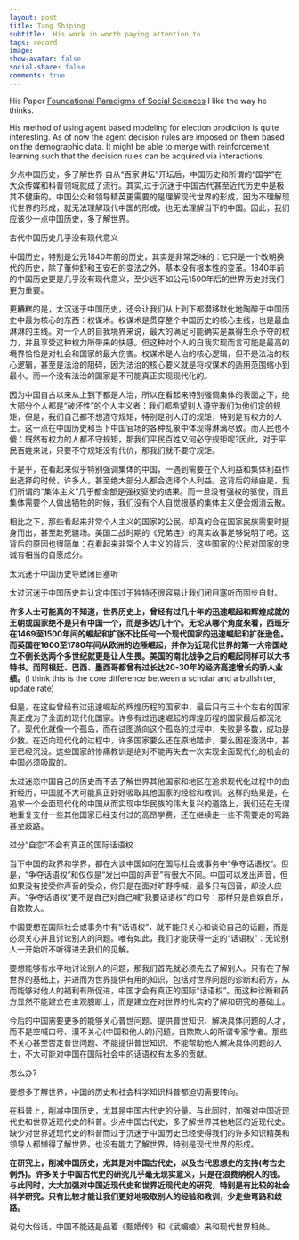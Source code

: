```yaml
---
layout: post
title: Tang Shiping
subtitle:  His work in worth paying attention to
tags: record
image: 
show-avatar: false
social-share: false
comments: true
---
```

His Paper [Foundational Paradigms of Social Sciences](https://journals.sagepub.com/doi/abs/10.1177/0048393109355294?related-urls=yes&legid=sppos%3B41%2F2%2F211&legid=sppos%3B41%2F2%2F211&cited-by=yes) I like the way he thinks.

His method of using agent based modeling for election prodiction is quite interesting. As of now the agent decision rules are imposed on them based on the demographic data. It might be able to merge with reinforcement learning such that the decision rules can be acquired via interactions.


少点中国历史，多了解世界
自从“百家讲坛”开坛后，中国历史和所谓的“国学”在大众传媒和科普领域就成了流行。其实,过于沉迷于中国古代甚至近代历史中是极其不健康的。中国公众和领导精英更需要的是理解现代世界的形成，因为不理解现代世界的形成，就无法理解现代中国的形成，也无法理解当下的中国。因此，我们应该少一点中国历史，多了解世界。

古代中国历史几乎没有现代意义

中国历史，特别是公元1840年前的历史，其实是非常乏味的：它只是一个改朝换代的历史，除了董仲舒和王安石的变法之外，基本没有根本性的变革。1840年前的中国历史更是几乎没有现代意义，至少远不如公元1500年后的世界历史对我们更为重要。

更糟糕的是，太沉迷于中国历史，还会让我们从上到下都潜移默化地陶醉于中国历史中最为核心的东西：权谋术。权谋术是贯穿整个中国历史的核心主线，也是最血淋淋的主线。对一个人的自我境界来说，最大的满足可能确实是赢得生杀予夺的权力，并且享受这种权力所带来的快感。但这种对个人的自我实现而言可能是最高的境界恰恰是对社会和国家的最大伤害。权谋术是人治的核心逻辑，但不是法治的核心逻辑，甚至是法治的阻碍，因为法治的核心要义就是将权谋术的适用范围缩小到最小。而一个没有法治的国家是不可能真正实现现代化的。

因为中国自古以来从上到下都是人治，所以在看起来特别强调集体的表面之下，绝大部分个人都是“破坏性”的个人主义者：我们都希望别人遵守我们为他们定的规矩，但是，我们自己都不想遵守规矩，特别是别人订的规矩，特别是有权力的人士。这一点在中国历史和当下中国官场的各种乱象中体现得淋漓尽致。而人民也不傻：既然有权力的人都不守规矩，那我们平民百姓又何必守规矩呢?因此，对于平民百姓来说，只要不守规矩没有代价，那我们就不要守规矩。

于是乎，在看起来似乎特别强调集体的中国，一遇到需要在个人利益和集体利益作出选择的时候，许多人，甚至绝大部分人都会选择个人利益。这背后的缘由是，我们所谓的“集体主义”几乎都全部是强权驱使的结果。而一旦没有强权的驱使，而且集体需要个人做出牺牲的时候，我们没有个人自觉根基的集体主义便会烟消云散。

相比之下，那些看起来非常个人主义的国家的公民，却真的会在国家民族需要时挺身而出，甚至赴死疆场。美国二战时期的《兄弟连》的真实故事足够说明了吧。这背后的原因也很简单：在看起来非常个人主义的背后，这些国家的公民对国家的忠诚有相当的自愿成分。

太沉迷于中国历史导致闭目塞听

太过沉迷于中国历史并认定中国过于独特还很容易让我们闭目塞听而固步自封。

**许多人士可能真的不知道，世界历史上，曾经有过几十年的迅速崛起和辉煌成就的王朝或国家绝不是只有中国一个，而是多达几十个。无论从哪个角度来看，西班牙在1469至1500年间的崛起和扩张不比任何一个现代国家的迅速崛起和扩张逊色。而英国在1600至1780年间从欧洲的边陲崛起，并作为近现代世界的第一大帝国屹立不倒长达两个多世纪就更是让人生畏。美国的南北战争之后的崛起同样可以大书特书。而阿根廷、巴西、墨西哥都曾有过长达20-30年的经济高速增长的骄人业绩。**(I think this is the core difference between a scholar and a bullshiter, update rate)

但是，在这些曾经有过迅速崛起的辉煌历程的国家中，最后只有三十个左右的国家真正成为了全面的现代化国家。许多有过迅速崛起的辉煌历程的国家最后都沉沦了。现代化就像一个孤岛，而在试图游向这个孤岛的过程中，失败是多数，成功是少数。在迈向现代化的过程中，许多国家要么还在原地踏步，要么困在漩涡中，甚至已经沉没。这些国家的惨痛教训是绝对不能再失去一次实现全面现代化的机会的中国必须吸取的。

太过迷恋中国自己的历史而不去了解世界其他国家和地区在追求现代化过程中的曲折经历，中国就不大可能真正好好吸取其他国家的经验和教训。这样的结果是，在追求一个全面现代化的中国从而实现中华民族的伟大复兴的道路上，我们还在无谓地重复支付一些其他国家已经支付过的高昂学费，还在继续走一些不需要走的弯路甚至歧路。

过分“自恋”不会有真正的国际话语权

当下中国的政界和学界，都在大谈中国如何在国际社会或事务中“争夺话语权”。但是，“争夺话语权”和仅仅是“发出中国的声音”有很大不同。中国可以发出声音，但如果没有接受你声音的受众，你只是在面对旷野呼喊，最多只有回音，却没人应声。“争夺话语权”更不是自己对自己喊“我要话语权”的口号：那样只是自娱自乐，自欺欺人。

中国要想在国际社会或事务中有“话语权”，就不能只关心和谈论自己的话题，而是必须关心并且讨论别人的问题。唯有如此，我们才能获得一定的“话语权”：无论别人一开始听不听得进去我们的见解。

要想能够有水平地讨论别人的问题，那我们首先就必须先去了解别人。只有在了解世界的基础上，并进而为世界提供有用的知识，包括对世界问题的诊断和药方，从而能够对他人的福利有所促进，中国才会有真正的国际“话语权”。而这种诊断和药方显然不能建立在主观臆断上，而是建立在对世界的扎实的了解和研究的基础上。

今后的中国需要更多的能够关心普世问题、提供普世知识、解决具体问题的人才，而不是空喊口号、漠不关心(中国和他人的)问题，自欺欺人的所谓专家学者。那些不关心甚至否定普世问题、不能提供普世知识、不能帮助他人解决具体问题的人士，不大可能对中国在国际社会中的话语权有太多的贡献。

怎么办?

要想多了解世界，中国的历史和社会科学知识科普都迫切需要转向。

在科普上，削减中国历史，尤其是中国古代史的分量。与此同时，加强对中国近现代史和世界近现代史的科普。少点中国古代史，多了解世界其他地区的近现代史。缺少对世界近现代史的科普而过于沉迷于中国历史已经使得我们的许多知识精英和领导人都懒得了解世界，也没有能力了解世界，特别是现代世界的形成。

**在研究上，削减中国历史，尤其是对中国古代史，以及古代思想史的支持(考古史例外)。许多关于中国古代史的研究几乎毫无现实意义，只是在浪费纳税人的钱。与此同时，大大加强对中国近现代史和世界近现代史的研究，特别是有比较的社会科学研究。只有比较才能让我们更好地吸取别人的经验和教训，少走些弯路和歧路。**

说句大俗话，中国不能还是品着《甄嬛传》和《武媚娘》来和现代世界相处。
